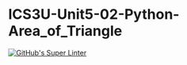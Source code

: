 # ICS3U-Unit5-02-Python-Area_of_Triangle

[![GitHub's Super Linter](https://github.com/Rodas-Nega1/ICS3U-Unit5-02-Python-Area_of_Triangle/workflows/GitHub's%20Super%20Linter/badge.svg)](https://github.com/Rodas-Nega1/ICS3U-Unit5-02-Python-Area_of_Triangle/actions)
